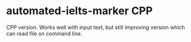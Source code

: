 # automated-ielts-marker CPP
CPP version. Works well with input text, but still improving version which can read file on command line.
